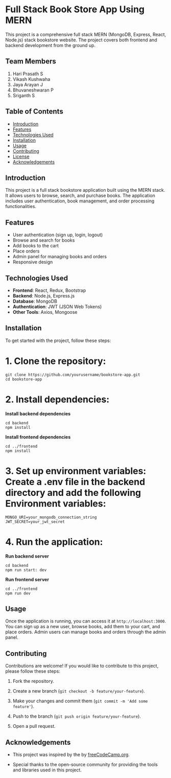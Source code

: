 # Full Stack Book Store App Using MERN

This project is a comprehensive full stack MERN (MongoDB, Express, React, Node.js) stack bookstore website. The project covers both frontend and backend development from the ground up.

## Team Members
1. Hari Prasath S
2. Vikash Kushwaha
3. Jaya Arayan J
4. Bhuvaneshwaran P
5. Sriganth S

## Table of Contents
- [Introduction](#introduction)
- [Features](#features)
- [Technologies Used](#technologies-used)
- [Installation](#installation)
- [Usage](#usage)
- [Contributing](#contributing)
- [License](#license)
- [Acknowledgements](#acknowledgements)

## Introduction
This project is a full stack bookstore application built using the MERN stack. It allows users to browse, search, and purchase books. The application includes user authentication, book management, and order processing functionalities.

## Features
- User authentication (sign up, login, logout)
- Browse and search for books
- Add books to the cart
- Place orders
- Admin panel for managing books and orders
- Responsive design

## Technologies Used
- **Frontend**: React, Redux, Bootstrap
- **Backend**: Node.js, Express.js
- **Database**: MongoDB
- **Authentication**: JWT (JSON Web Tokens)
- **Other Tools**: Axios, Mongoose

## Installation
To get started with the project, follow these steps:

# 1. **Clone the repository**:
   ```
   git clone https://github.com/yourusername/bookstore-app.git
   cd bookstore-app
   ```
# 2. **Install dependencies**:
**Install backend dependencies**
   ```
   cd backend
   npm install
   ```
**Install frontend dependencies**
   ```
   cd ../frontend
   npm install
   ```
# 3. **Set up environment variables:** Create a .env file in the backend directory and add the following **Environment variables**:

   ```
   MONGO_URI=your_mongodb_connection_string
   JWT_SECRET=your_jwt_secret
   ```
   
# 4. **Run the application:**

**Run backend server**
   ```
   cd backend
   npm run start: dev
   ```
**Run frontend server**
   ```
   cd ../frontend
   npm run dev
   ```
## Usage
Once the application is running, you can access it at ```http://localhost:3000```. You can sign up as a new user, browse books, add them to your cart, and place orders. Admin users can manage books and orders through the admin panel.

## Contributing
Contributions are welcome! If you would like to contribute to this project, please follow these steps:

1. Fork the repository.

2. Create a new branch (```git checkout -b feature/your-feature```).

3. Make your changes and commit them (```git commit -m 'Add some feature'```).

4. Push to the branch (```git push origin feature/your-feature```).

5. Open a pull request.

## Acknowledgements
- This project was inspired by the [](#YouTube_Tutorial) by [freeCodeCamp.org](#freeCodeCamp.org).

- Special thanks to the open-source community for providing the tools and libraries used in this project.
